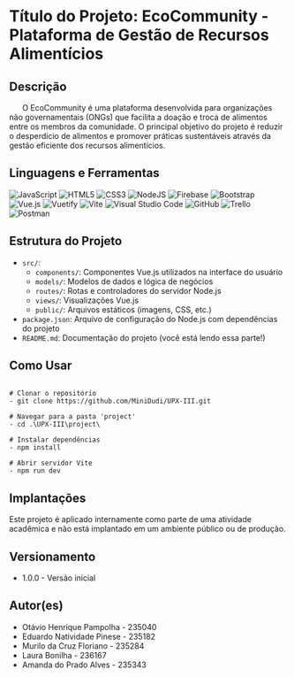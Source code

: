 # Título do Projeto: EcoCommunity - Plataforma de Gestão de Recursos Alimentícios

## Descrição

&nbsp;&nbsp;&nbsp;&nbsp;&nbsp;&nbsp;O EcoCommunity é uma plataforma desenvolvida para organizações não governamentais (ONGs) que facilita a doação e troca de alimentos entre os membros da comunidade. O principal objetivo do projeto é reduzir o desperdício de alimentos e promover práticas sustentáveis através da gestão eficiente dos recursos alimentícios.

## Linguagens e Ferramentas

![JavaScript](https://img.shields.io/badge/javascript-%23323330.svg?style=for-the-badge&logo=javascript&logoColor=%23F7DF1E) ![HTML5](https://img.shields.io/badge/html5-%23E34F26.svg?style=for-the-badge&logo=html5&logoColor=white) ![CSS3](https://img.shields.io/badge/css3-%231572B6.svg?style=for-the-badge&logo=css3&logoColor=white) 
![NodeJS](https://img.shields.io/badge/node.js-6DA55F?style=for-the-badge&logo=node.js&logoColor=white) ![Firebase](https://img.shields.io/badge/firebase-a08021?style=for-the-badge&logo=firebase&logoColor=ffcd34) ![Bootstrap](https://img.shields.io/badge/bootstrap-%238511FA.svg?style=for-the-badge&logo=bootstrap&logoColor=white) ![Vue.js](https://img.shields.io/badge/vuejs-%2335495e.svg?style=for-the-badge&logo=vuedotjs&logoColor=%234FC08D) ![Vuetify](https://img.shields.io/badge/Vuetify-1867C0?style=for-the-badge&logo=vuetify&logoColor=AEDDFF) ![Vite](https://img.shields.io/badge/vite-%23646CFF.svg?style=for-the-badge&logo=vite&logoColor=white) 
![Visual Studio Code](https://img.shields.io/badge/Visual%20Studio%20Code-0078d7.svg?style=for-the-badge&logo=visual-studio-code&logoColor=white) ![GitHub](https://img.shields.io/badge/github-%23121011.svg?style=for-the-badge&logo=github&logoColor=white) ![Trello](https://img.shields.io/badge/Trello-%23026AA7.svg?style=for-the-badge&logo=Trello&logoColor=white) ![Postman](https://img.shields.io/badge/Postman-FF6C37?style=for-the-badge&logo=postman&logoColor=white)  


## Estrutura do Projeto

- `src/`:
  - `components/`: Componentes Vue.js utilizados na interface do usuário
  - `models/`: Modelos de dados e lógica de negócios
  - `routes/`: Rotas e controladores do servidor Node.js
  - `views/`: Visualizações Vue.js
  - `public/`: Arquivos estáticos (imagens, CSS, etc.)
- `package.json`: Arquivo de configuração do Node.js com dependências do projeto
- `README.md`: Documentação do projeto (você está lendo essa parte!)

## Como Usar

```

# Clonar o repositório
- git clone https://github.com/MiniDudi/UPX-III.git

# Navegar para a pasta 'project'
- cd .\UPX-III\project\

# Instalar dependências
- npm install

# Abrir servidor Vite
- npm run dev

```

## Implantações
Este projeto é aplicado internamente como parte de uma atividade acadêmica e não está implantado em um ambiente público ou de produção.


## Versionamento
- 1.0.0 - Versão inicial

## Autor(es)
- Otávio Henrique Pampolha - 235040 
- Eduardo Natividade Pinese - 235182
- Murilo da Cruz Floriano - 235284
- Laura Bonilha - 236167
- Amanda do Prado Alves - 235343 
